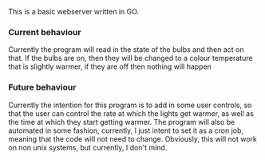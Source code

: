 This is a basic webserver written in GO.

### Current behaviour
Currently the program will read in the state of the bulbs and then act on that.
If the bulbs are on, then they will be changed to a colour temperature that is slightly warmer, if they are off then nothing will happen 

### Future behaviour
Currently the intention for this program is to add in some user controls, so that the user can control the rate at which the lights get warmer, as well as the time at which they start getting warmer.
The program will also be automated in some fashion, currently, I just intent to set it as a cron job, meaning that the code will not need to change. Obviously, this will not work on non unix systems, but currently, I don't mind.
